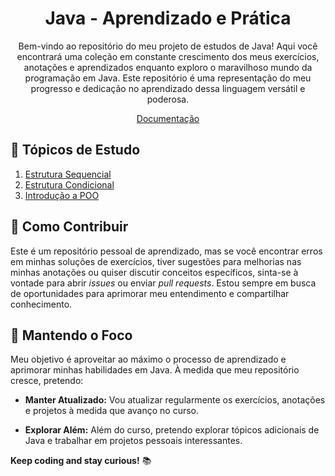 <h1 align="center">Java - Aprendizado e Prática
</h1>
<p align="center">
Bem-vindo ao repositório do meu projeto de estudos de Java! Aqui você encontrará uma coleção em constante crescimento dos meus exercícios, anotações e aprendizados enquanto exploro o maravilhoso mundo da programação em Java. Este repositório é uma representação do meu progresso e dedicação no aprendizado dessa linguagem versátil e poderosa.

<p align="center">
  <!-- <a href="">Projeto</a> - -->
  <a href="https://docs.oracle.com/en/java/" rel="noopener" target="_blank">Documentação</a>
</p>

## 📌 Tópicos de Estudo 
1. [Estrutura Sequencial](https://github.com/Je-Carlos/Java/tree/master/01-estrutura-sequencial/)
2. [Estrutura Condicional](https://github.com/Je-Carlos/Java/tree/master/02-estrutura-condicional)
3. [Introdução a POO](https://github.com/Je-Carlos/Java/tree/master/_03-intrudocao-poo)

## 📌 Como Contribuir

Este é um repositório pessoal de aprendizado, mas se você encontrar erros em minhas soluções de exercícios, tiver sugestões para melhorias nas minhas anotações ou quiser discutir conceitos específicos, sinta-se à vontade para abrir *issues* ou enviar *pull requests*. Estou sempre em busca de oportunidades para aprimorar meu entendimento e compartilhar conhecimento.

## 📌 Mantendo o Foco

Meu objetivo é aproveitar ao máximo o processo de aprendizado e aprimorar minhas habilidades em Java. À medida que meu repositório cresce, pretendo:

- **Manter Atualizado:** Vou atualizar regularmente os exercícios, anotações e projetos à medida que avanço no curso.

- **Explorar Além:** Além do curso, pretendo explorar tópicos adicionais de Java e trabalhar em projetos pessoais interessantes.

**Keep coding and stay curious!** :books:
